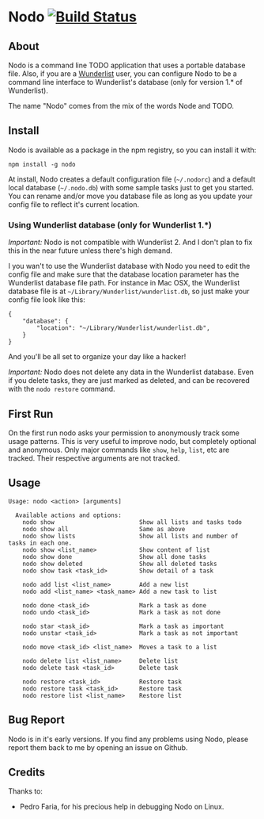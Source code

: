 # Nodo [![Build Status](https://travis-ci.org/rogeriopvl/nodo.png)](https://travis-ci.org/rogeriopvl/nodo)

## About

Nodo is a command line TODO application that uses a portable database file. Also, if you are a [Wunderlist][0] user, you can configure Nodo to be a command line interface to Wunderlist's database (only for version 1.* of Wunderlist).

The name "Nodo" comes from the mix of the words Node and TODO.

## Install

Nodo is available as a package in the npm registry, so you can install it with:

    npm install -g nodo

At install, Nodo creates a default configuration file (`~/.nodorc`) and a default local database (`~/.nodo.db`) with some sample tasks just to get you started.
You can rename and/or move you database file as long as you update your config file to reflect it's current location.

### Using Wunderlist database (only for Wunderlist 1.*)

*Important:* Nodo is not compatible with Wunderlist 2. And I don't plan to fix this in the near future unless there's high demand.

I you wan't to use the Wunderlist database with Nodo you need to edit the config file and make sure that the database location parameter has the Wunderlist database file path. For instance in Mac OSX, the Wunderlist database file is at `~/Library/Wunderlist/wunderlist.db`, so just make your config file look like this:

    {
        "database": {
            "location": "~/Library/Wunderlist/wunderlist.db",
        }
    }

And you'll be all set to organize your day like a hacker!

*Important:* Nodo does not delete any data in the Wunderlist database. Even if you delete tasks, they are just marked as deleted, and can be recovered with the `nodo restore` command.

## First Run

On the first run nodo asks your permission to anonymously track some usage patterns. This is very useful to improve nodo, but completely optional and anonymous. Only major commands like `show`, `help`, `list`, etc are tracked. Their respective arguments are not tracked.

## Usage

    Usage: nodo <action> [arguments]

      Available actions and options:
        nodo show                        Show all lists and tasks todo
        nodo show all                    Same as above
        nodo show lists                  Show all lists and number of tasks in each one.
        nodo show <list_name>            Show content of list
        nodo show done                   Show all done tasks
        nodo show deleted                Show all deleted tasks
        nodo show task <task_id>         Show detail of a task

        nodo add list <list_name>        Add a new list
        nodo add <list_name> <task_name> Add a new task to list

        nodo done <task_id>              Mark a task as done
        nodo undo <task_id>              Mark a task as not done

        nodo star <task_id>              Mark a task as important
        nodo unstar <task_id>            Mark a task as not important

        nodo move <task_id> <list_name>  Moves a task to a list

        nodo delete list <list_name>     Delete list
        nodo delete task <task_id>       Delete task

        nodo restore <task_id>           Restore task
        nodo restore task <task_id>      Restore task
        nodo restore list <list_name>    Restore list

## Bug Report

Nodo is in it's early versions. If you find any problems using Nodo, please report them back to me by opening an issue on Github.

## Credits

Thanks to:

* Pedro Faria, for his precious help in debugging Nodo on Linux.

[0]: http://wunderlist.com
